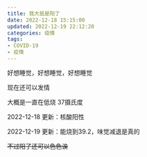 ```yaml
---
title: 我大抵是阳了
date: 2022-12-18 15:15:00
updated: 2022-12-19 22:12:20
categories: 疫情
tags:
- COVID-19
- 疫情
---
```

好想睡觉，好想睡觉，好想睡觉  

现在还可以发情
<!-- more -->

大概是一直在低烧 37摄氏度  

2022-12-18 更新：核酸阳性  

2022-12-19 更新：能烧到39.2，味觉减退是真的  

~~不过阳了还可以色色诶~~  

